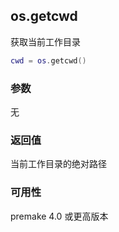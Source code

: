 ## os.getcwd

获取当前工作目录

```lua
cwd = os.getcwd()
```

### 参数

无

### 返回值

当前工作目录的绝对路径

### 可用性

premake 4.0 或更高版本